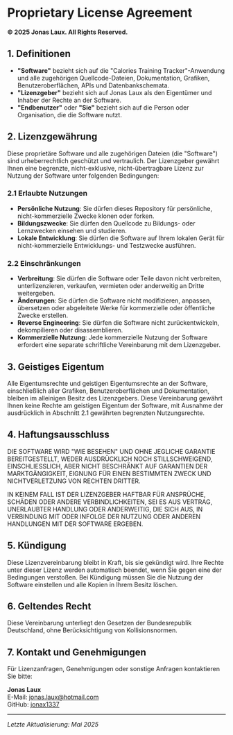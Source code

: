 # Proprietary License Agreement

**© 2025 Jonas Laux. All Rights Reserved.**

## 1. Definitionen

- **"Software"** bezieht sich auf die "Calories Training Tracker"-Anwendung und alle zugehörigen Quellcode-Dateien, Dokumentation, Grafiken, Benutzeroberflächen, APIs und Datenbankschemata.
- **"Lizenzgeber"** bezieht sich auf Jonas Laux als den Eigentümer und Inhaber der Rechte an der Software.
- **"Endbenutzer"** oder **"Sie"** bezieht sich auf die Person oder Organisation, die die Software nutzt.

## 2. Lizenzgewährung

Diese proprietäre Software und alle zugehörigen Dateien (die "Software") sind urheberrechtlich geschützt und vertraulich. Der Lizenzgeber gewährt Ihnen eine begrenzte, nicht-exklusive, nicht-übertragbare Lizenz zur Nutzung der Software unter folgenden Bedingungen:

### 2.1 Erlaubte Nutzungen

- **Persönliche Nutzung**: Sie dürfen dieses Repository für persönliche, nicht-kommerzielle Zwecke klonen oder forken.
- **Bildungszwecke**: Sie dürfen den Quellcode zu Bildungs- oder Lernzwecken einsehen und studieren.
- **Lokale Entwicklung**: Sie dürfen die Software auf Ihrem lokalen Gerät für nicht-kommerzielle Entwicklungs- und Testzwecke ausführen.

### 2.2 Einschränkungen

- **Verbreitung**: Sie dürfen die Software oder Teile davon nicht verbreiten, unterlizenzieren, verkaufen, vermieten oder anderweitig an Dritte weitergeben.
- **Änderungen**: Sie dürfen die Software nicht modifizieren, anpassen, übersetzen oder abgeleitete Werke für kommerzielle oder öffentliche Zwecke erstellen.
- **Reverse Engineering**: Sie dürfen die Software nicht zurückentwickeln, dekompilieren oder disassemblieren.
- **Kommerzielle Nutzung**: Jede kommerzielle Nutzung der Software erfordert eine separate schriftliche Vereinbarung mit dem Lizenzgeber.

## 3. Geistiges Eigentum

Alle Eigentumsrechte und geistigen Eigentumsrechte an der Software, einschließlich aller Grafiken, Benutzeroberflächen und Dokumentation, bleiben im alleinigen Besitz des Lizenzgebers. Diese Vereinbarung gewährt Ihnen keine Rechte am geistigen Eigentum der Software, mit Ausnahme der ausdrücklich in Abschnitt 2.1 gewährten begrenzten Nutzungsrechte.

## 4. Haftungsausschluss

DIE SOFTWARE WIRD "WIE BESEHEN" UND OHNE JEGLICHE GARANTIE BEREITGESTELLT, WEDER AUSDRÜCKLICH NOCH STILLSCHWEIGEND, EINSCHLIESSLICH, ABER NICHT BESCHRÄNKT AUF GARANTIEN DER MARKTGÄNGIGKEIT, EIGNUNG FÜR EINEN BESTIMMTEN ZWECK UND NICHTVERLETZUNG VON RECHTEN DRITTER.

IN KEINEM FALL IST DER LIZENZGEBER HAFTBAR FÜR ANSPRÜCHE, SCHÄDEN ODER ANDERE VERBINDLICHKEITEN, SEI ES AUS VERTRAG, UNERLAUBTER HANDLUNG ODER ANDERWEITIG, DIE SICH AUS, IN VERBINDUNG MIT ODER INFOLGE DER NUTZUNG ODER ANDEREN HANDLUNGEN MIT DER SOFTWARE ERGEBEN.

## 5. Kündigung

Diese Lizenzvereinbarung bleibt in Kraft, bis sie gekündigt wird. Ihre Rechte unter dieser Lizenz werden automatisch beendet, wenn Sie gegen eine der Bedingungen verstoßen. Bei Kündigung müssen Sie die Nutzung der Software einstellen und alle Kopien in Ihrem Besitz löschen.

## 6. Geltendes Recht

Diese Vereinbarung unterliegt den Gesetzen der Bundesrepublik Deutschland, ohne Berücksichtigung von Kollisionsnormen.

## 7. Kontakt und Genehmigungen

Für Lizenzanfragen, Genehmigungen oder sonstige Anfragen kontaktieren Sie bitte:

**Jonas Laux**  
E-Mail: [jonas.laux@hotmail.com](mailto:jonas.laux@hotmail.com)  
GitHub: [jonax1337](https://github.com/jonax1337)

---

*Letzte Aktualisierung: Mai 2025*